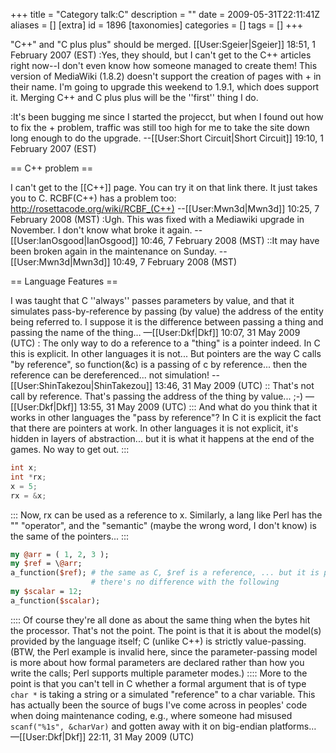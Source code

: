 +++
title = "Category talk:C"
description = ""
date = 2009-05-31T22:11:41Z
aliases = []
[extra]
id = 1896
[taxonomies]
categories = []
tags = []
+++

"C++" and "C plus plus" should be merged. [[User:Sgeier|Sgeier]] 18:51, 1 February 2007 (EST)
:Yes, they should, but I can't get to the C++ articles right now--I don't even know how someone managed to create them!  This version of MediaWiki (1.8.2) doesn't support the creation of pages with + in their name.  I'm going to upgrade this weekend to 1.9.1, which does support it.  Merging C++ and C plus plus will be the ''first'' thing I do.

:It's been bugging me since I started the projecct, but when I found out how to fix the + problem, traffic was still too high for me to take the site down long enough to do the upgrade.  --[[User:Short Circuit|Short Circuit]] 19:10, 1 February 2007 (EST)

== C++ problem ==

I can't get to the [[C++]] page. You can try it on that link there. It just takes you to C. RCBF(C++) has a problem too: http://rosettacode.org/wiki/RCBF_(C++) --[[User:Mwn3d|Mwn3d]] 10:25, 7 February 2008 (MST)
:Ugh. This was fixed with a Mediawiki upgrade in November. I don't know what broke it again. --[[User:IanOsgood|IanOsgood]] 10:46, 7 February 2008 (MST)
::It may have been broken again in the maintenance on Sunday. --[[User:Mwn3d|Mwn3d]] 10:49, 7 February 2008 (MST)

== Language Features ==

I was taught that C ''always'' passes parameters by value, and that it simulates pass-by-reference by passing (by value) the address of the entity being referred to. I suppose it is the difference between passing a thing and passing the name of the thing… —[[User:Dkf|Dkf]] 10:07, 31 May 2009 (UTC)
: The only way to do a reference to a "thing" is a pointer indeed. In C this is explicit. In other languages it is not... But pointers are the way C calls "by reference", so function(&c) is a passing of c by reference... then the reference can be dereferenced... not simulation! --[[User:ShinTakezou|ShinTakezou]] 13:46, 31 May 2009 (UTC)
:: That's not call by reference. That's passing the address of the thing by value... ;-) —[[User:Dkf|Dkf]] 13:55, 31 May 2009 (UTC)
::: And what do you think that it works in other languages the "pass by reference"? In C it is explicit the fact that there are pointers at work. In other languages it is not explicit, it's hidden in layers of abstraction... but it is what it happens at the end of the games. No way to get out.
:::
```c
int x;
int *rx;
x = 5;
rx = &x;
```

::: Now, rx can be used as a reference to x. Similarly, a lang like Perl has the "\" "operator", and the "semantic" (maybe the wrong word, I don't know) is the same of the pointers...
:::
```perl
my @arr = ( 1, 2, 3 );
my $ref = \@arr;
a_function($ref); # the same as C, $ref is a reference, ... but it is passed "by value", i.e.
                  # there's no difference with the following
my $scalar = 12;
a_function($scalar);
```

:::: Of course they're all done as about the same thing when the bytes hit the processor. That's not the point. The point is that it is about the model(s) provided by the language itself; C (unlike C++) is strictly value-passing. (BTW, the Perl example is invalid here, since the parameter-passing model is more about how formal parameters are declared rather than how you write the calls; Perl supports multiple parameter modes.)
:::: More to the point is that you can't tell in C whether a formal argument that is of type <code>char *</code> is taking a string or a simulated "reference" to a char variable. This has actually been the source of bugs I've come across in peoples' code when doing maintenance coding, e.g., where someone had misused <code>scanf("%1s", &charVar)</code> and gotten away with it on big-endian platforms… —[[User:Dkf|Dkf]] 22:11, 31 May 2009 (UTC)
